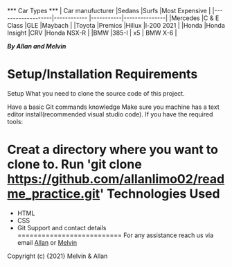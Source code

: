 *** Car Types ***
| Car manufucturer  |Sedans         |Surfs      |Most Expensive |
|-------------------|------------   |-----------|---------------|
|Mercedes           |C & E Class    |GLE        |Maybach        |
|Toyota             |Premios        |Hillux     |l-200 2021     |
|Honda              |Honda Insight  |CRV        |Honda NSX-R    |
|BMW                |385-I          |  x5       | BMW X-6       |

***By Allan and Melvin***


Setup/Installation Requirements
============================
Setup
What you need to clone the source code of this project.

Have a basic Git commands knowledge
Make sure you machine has a text editor install(recommended visual studio code).
If you have the required tools:

Creat a directory where you want to clone to.
Run 'git clone https://github.com/allanlimo02/readme_practice.git'
Technologies Used
===================
* HTML
* CSS
* Git
Support and contact details  
==========================
For any assistance reach us via email [Allan](mailto:allanlimo02@gmail.com) or [Melvin](mailto:melvin.omega@student.moringaschool.com)

Copyright (c) {2021} Melvin & Allan